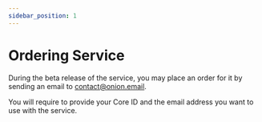 ```yaml
---
sidebar_position: 1
---
```


# Ordering Service

During the beta release of the service, you may place an order for it by sending an email to [contact@onion.email](mailto:contact@onion.email?key=https%3A%2F%2Fonion.email%2Fkeys%2FOnionEmail(4ABCA2C2)%E2%80%93Public.asc).

You will require to provide your Core ID and the email address you want to use with the service.
